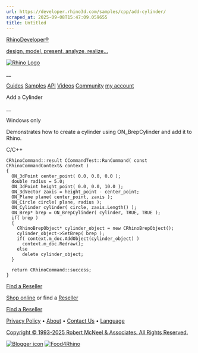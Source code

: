 ```yaml
---
url: https://developer.rhino3d.com/samples/cpp/add-cylinder/
scraped_at: 2025-09-08T15:47:09.059655
title: Untitled
---
```


[RhinoDeveloper®](/)

[design, model, present, analyze, realize...](/)

[![Rhino Logo](https://developer.rhino3d.com/images/rhinodevlogo.png)](/)

__

[Guides](https://developer.rhino3d.com/guides)
[Samples](https://developer.rhino3d.com/samples)
[API](https://developer.rhino3d.com/api)
[Videos](https://developer.rhino3d.com/videos)
[Community](https://discourse.mcneel.com/c/rhino-developer) [my account
](https://www.rhino3d.com/my-account/ "Manage your account, licenses, and
teams")

Add a Cylinder

__

Windows only

Demonstrates how to create a cylinder using ON_BrepCylinder and add it to
Rhino.

C/C++

    
    
    CRhinoCommand::result CCommandTest::RunCommand( const CRhinoCommandContext& context )
    {
      ON_3dPoint center_point( 0.0, 0.0, 0.0 );
      double radius = 5.0;
      ON_3dPoint height_point( 0.0, 0.0, 10.0 );
      ON_3dVector zaxis = height_point - center_point;
      ON_Plane plane( center_point, zaxis );
      ON_Circle circle( plane, radius );
      ON_Cylinder cylinder( circle, zaxis.Length() );
      ON_Brep* brep = ON_BrepCylinder( cylinder, TRUE, TRUE );
      if( brep )
      {
        CRhinoBrepObject* cylinder_object = new CRhinoBrepObject();
        cylinder_object->SetBrep( brep );
        if( context.m_doc.AddObject(cylinder_object) )
          context.m_doc.Redraw();
        else
          delete cylinder_object;
      }
    
      return CRhinoCommand::success;
    }
    

  

[Find a Reseller](https://www.rhino3d.com/sales)

[Shop online](https://www.rhino3d.com/store) or find a
[Reseller](https://www.rhino3d.com/sales)

[Find a Reseller](https://www.rhino3d.com/sales)

[Privacy Policy](https://www.rhino3d.com/privacy) •
[About](https://www.rhino3d.com/mcneel/about) • [Contact
Us](https://www.rhino3d.com/mcneel/contact) • [
Language](https://www.rhino3d.com/language "Change to a different region or
language")

[Copyright © 1993-2025 Robert McNeel & Associates. All Rights
Reserved.](https://www.rhino3d.com/mcneel/about)

[](https://www.facebook.com/McNeelRhinoceros/)
[](https://twitter.com/bobmcneel) [](https://www.linkedin.com/groups/75313/)
[](https://www.youtube.com/user/RhinoGuide/videos) [](https://vimeo.com/rhino)
[![Blogger
icon](https://developer.rhino3d.com/images/blogger.svg)](http://blog.rhino3d.com/)
[![Food4Rhino](https://developer.rhino3d.com/images/f4r_icon_01.svg)](https://www.food4rhino.com)

